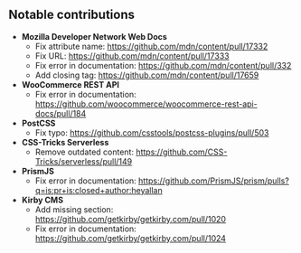 ## Notable contributions

- **Mozilla Developer Network Web Docs**
  - Fix attribute name: https://github.com/mdn/content/pull/17332
  - Fix URL: https://github.com/mdn/content/pull/17333
  - Fix error in documentation: https://github.com/mdn/content/pull/332
  - Add closing tag: https://github.com/mdn/content/pull/17659
- **WooCommerce REST API**
  - Fix error in documentation: https://github.com/woocommerce/woocommerce-rest-api-docs/pull/184
- **PostCSS**
  - Fix typo: https://github.com/csstools/postcss-plugins/pull/503
- **CSS-Tricks Serverless**
  - Remove outdated content: https://github.com/CSS-Tricks/serverless/pull/149
- **PrismJS**
  - Fix error in documentation: https://github.com/PrismJS/prism/pulls?q=is:pr+is:closed+author:heyallan
- **Kirby CMS**
  - Add missing section: https://github.com/getkirby/getkirby.com/pull/1020
  - Fix error in documentation: https://github.com/getkirby/getkirby.com/pull/1024

